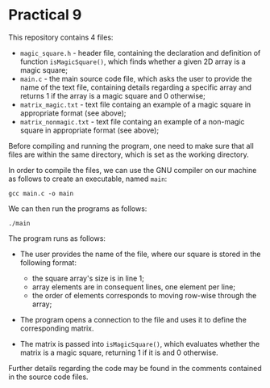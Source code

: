 # Practical 9

This repository contains 4 files:

- `magic_square.h` - header file, containing the declaration and definition of function `isMagicSquare()`, which finds whether a given 2D array is a magic square;
- `main.c` - the main source code file, which asks the user to provide the name of the text file, containing details regarding a specific array and returns 1 if the array is a magic square and 0 otherwise;
- `matrix_magic.txt` - text file containg an example of a magic square in appropriate format (see above);
- `matrix_nonmagic.txt` - text file containg an example of a non-magic square in appropriate format (see above);

Before compiling and running the program, one need to make sure that all files are within the same directory, which is set as the working directory.

In order to compile the files, we can use the GNU compiler on our machine as follows to create an executable, named `main`:

```
gcc main.c -o main
```

We can then run the programs as follows:

```
./main
```

The program runs as follows:

- The user provides the name of the file, where our square is stored in the following format:
    
    * the square array's size is in line 1;
    * array elements are in consequent lines, one element per line;
    * the order of elements corresponds to moving row-wise through the array;

- The program opens a connection to the file and uses it to define the corresponding matrix. 

- The matrix is passed into `isMagicSquare()`, which evaluates whether the matrix is a magic square, returning 1 if it is and 0 otherwise. 


Further details regarding the code may be found in the comments contained in the source code files.

